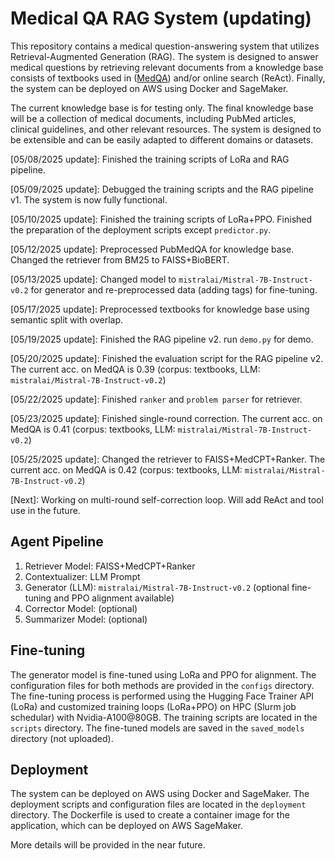 # Medical QA RAG System (updating)
This repository contains a medical question-answering system that utilizes Retrieval-Augmented Generation (RAG). The system is designed to answer medical questions by retrieving relevant documents from a knowledge base consists of textbooks used in ([MedQA](https://github.com/jind11/MedQA)) and/or online search (ReAct). Finally, the system can be deployed on AWS using Docker and SageMaker. 

The current knowledge base is for testing only. The final knowledge base will be a collection of medical documents, including PubMed articles, clinical guidelines, and other relevant resources. The system is designed to be extensible and can be easily adapted to different domains or datasets.

[05/08/2025 update]: Finished the training scripts of LoRa and RAG pipeline.

[05/09/2025 update]: Debugged the training scripts and the RAG pipeline v1. The system is now fully functional.

[05/10/2025 update]: Finished the training scripts of LoRa+PPO. Finished the preparation of the deployment scripts except `predictor.py`. 

[05/12/2025 update]: Preprocessed PubMedQA for knowledge base. Changed the retriever from BM25 to FAISS+BioBERT. 

[05/13/2025 update]: Changed model to `mistralai/Mistral-7B-Instruct-v0.2` for generator and re-preprocessed data (adding tags) for fine-tuning.

[05/17/2025 update]: Preprocessed textbooks for knowledge base using semantic split with overlap.

[05/19/2025 update]: Finished the RAG pipeline v2. run `demo.py` for demo.

[05/20/2025 update]: Finished the evaluation script for the RAG pipeline v2. The current acc. on MedQA is 0.39 (corpus: textbooks, LLM: `mistralai/Mistral-7B-Instruct-v0.2`)

[05/22/2025 update]: Finished `ranker` and `problem parser` for retriever. 

[05/23/2025 update]: Finished single-round correction. The current acc. on MedQA is 0.41 (corpus: textbooks, LLM: `mistralai/Mistral-7B-Instruct-v0.2`)

[05/25/2025 update]: Changed the retriever to FAISS+MedCPT+Ranker. The current acc. on MedQA is 0.42 (corpus: textbooks, LLM: `mistralai/Mistral-7B-Instruct-v0.2`)

[Next]: Working on multi-round self-correction loop. Will add ReAct and tool use in the future. 

## Agent Pipeline
1. Retriever Model: FAISS+MedCPT+Ranker
2. Contextualizer: LLM Prompt 
3. Generator (LLM): `mistralai/Mistral-7B-Instruct-v0.2` (optional fine-tuning and PPO alignment available)
4. Corrector Model: (optional)
5. Summarizer Model: (optional)

## Fine-tuning
The generator model is fine-tuned using LoRa and PPO for alignment. The configuration files for both methods are provided in the `configs` directory. The fine-tuning process is performed using the Hugging Face Trainer API (LoRa) and customized training loops (LoRa+PPO) on HPC (Slurm job schedular) with Nvidia-A100@80GB. The training scripts are located in the `scripts` directory. The fine-tuned models are saved in the `saved_models` directory (not uploaded).

## Deployment
The system can be deployed on AWS using Docker and SageMaker. The deployment scripts and configuration files are located in the `deployment` directory. The Dockerfile is used to create a container image for the application, which can be deployed on AWS SageMaker. 

More details will be provided in the near future.



